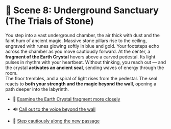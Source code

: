 # 🕍 Scene 8: Underground Sanctuary (The Trials of Stone)
You step into a vast underground chamber, the air thick with dust and the faint hum of ancient magic.  Massive stone pillars rise to the ceiling, engraved with runes glowing softly in blue and gold.  Your footsteps echo across the chamber as you move cautiously forward.  At the center, a **fragment of the Earth Crystal** hovers above a carved pedestal.  Its light pulses in rhythm with your heartbeat.  Without thinking, you reach out — and the crystal **activates an ancient seal**, sending waves of energy through the room.  
The floor trembles, and a spiral of light rises from the pedestal. The seal reacts to **both your strength and the magic beyond the wall**, opening a path deeper into the labyrinth.
- 💎 [Examine the Earth Crystal fragment more closely](./merge-scene.md)  
- 🔊 [Call out to the voice beyond the wall](./merge-scene.md)  

- 🏃 [Step cautiously along the new passage](./merge-scene.md)  